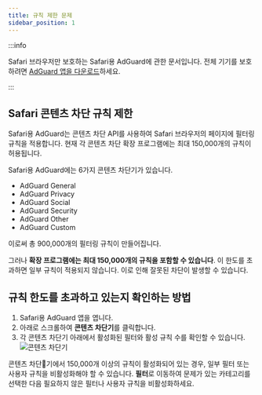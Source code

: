 ```yaml
---
title: 규칙 제한 문제
sidebar_position: 1
---
```


:::info

Safari 브라우저만 보호하는 Safari용 AdGuard에 관한 문서입니다. 전체 기기를 보호하려면 [AdGuard 앱을 다운로드](https://agrd.io/download-kb-adblock)하세요.

:::

## Safari 콘텐츠 차단 규칙 제한

Safari용 AdGuard는 콘텐츠 차단 API를 사용하여 Safari 브라우저의 페이지에 필터링 규칙을 적용합니다. 현재 각 콘텐츠 차단 확장 프로그램에는 최대 150,000개의 규칙이 허용됩니다.

Safari용 AdGuard에는 6가지 콘텐츠 차단기가 있습니다.

- AdGuard General
- AdGuard Privacy
- AdGuard Social
- AdGuard Security
- AdGuard Other
- AdGuard Custom

이로써 총 900,000개의 필터링 규칙이 만들어집니다.

그러나 **확장 프로그램에는 최대 150,000개의 규칙을 포함할 수 있습니다**. 이 한도를 초과하면 일부 규칙이 적용되지 않습니다. 이로 인해 잘못된 차단이 발생할 수 있습니다.

## 규칙 한도를 초과하고 있는지 확인하는 방법

1. Safari용 AdGuard 앱을 엽니다.
2. 아래로 스크롤하여 **콘텐츠 차단기**를 클릭합니다.
3. 각 콘텐츠 차단기 아래에서 활성화된 필터와 활성 규칙 수를 확인할 수 있습니다.
   ![콘텐츠 차단기](https://cdn.adtidy.org/content/Kb/ad_blocker/safari/adg-safari-cb.png)

콘텐츠 차단기에서 150,000개 이상의 규칙이 활성화되어 있는 경우, 일부 필터 또는 사용자 규칙을 비활성화해야 할 수 있습니다. **필터**로 이동하여 문제가 있는 카테고리를 선택한 다음 필요하지 않은 필터나 사용자 규칙을 비활성화하세요.

